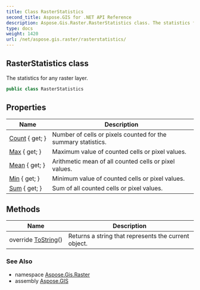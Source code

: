 ```yaml
---
title: Class RasterStatistics
second_title: Aspose.GIS for .NET API Reference
description: Aspose.Gis.Raster.RasterStatistics class. The statistics for any raster layer.
type: docs
weight: 1420
url: /net/aspose.gis.raster/rasterstatistics/
---
```

## RasterStatistics class

The statistics for any raster layer.

```csharp
public class RasterStatistics
```

## Properties

| Name | Description |
| --- | --- |
| [Count](../../aspose.gis.raster/rasterstatistics/count/) { get; } | Number of cells or pixels counted for the summary statistics. |
| [Max](../../aspose.gis.raster/rasterstatistics/max/) { get; } | Maximum value of counted cells or pixel values. |
| [Mean](../../aspose.gis.raster/rasterstatistics/mean/) { get; } | Arithmetic mean of all counted cells or pixel values. |
| [Min](../../aspose.gis.raster/rasterstatistics/min/) { get; } | Minimum value of counted cells or pixel values. |
| [Sum](../../aspose.gis.raster/rasterstatistics/sum/) { get; } | Sum of all counted cells or pixel values. |

## Methods

| Name | Description |
| --- | --- |
| override [ToString](../../aspose.gis.raster/rasterstatistics/tostring/)() | Returns a string that represents the current object. |

### See Also

* namespace [Aspose.Gis.Raster](../../aspose.gis.raster/)
* assembly [Aspose.GIS](../../)


